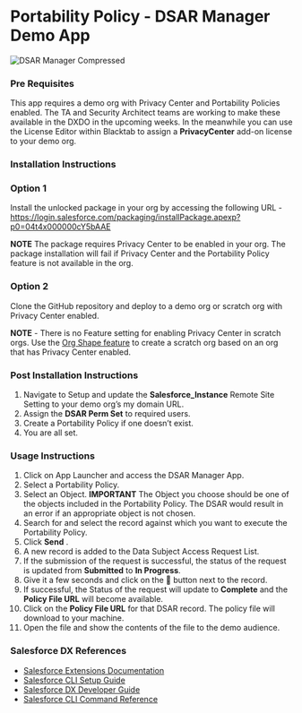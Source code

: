 # Portability Policy - DSAR Manager Demo App

![DSAR Manager Compressed](https://user-images.githubusercontent.com/7586106/100683126-8baed300-332c-11eb-8dc7-e5b5d13d8485.gif)

### Pre Requisites

This app requires a demo org with Privacy Center and Portability Policies enabled. The TA and Security Architect teams are working to make these available in the DXDO in the upcoming weeks. In the meanwhile you can use the License Editor within Blacktab to assign a **PrivacyCenter** add-on license to your demo org.

### Installation Instructions

### Option 1
Install the unlocked package in your org by accessing the following URL -
https://login.salesforce.com/packaging/installPackage.apexp?p0=04t4x000000cY5bAAE

**NOTE** The package requires Privacy Center to be enabled in your org. The package installation will fail if Privacy Center and the Portability Policy feature is not available in the org.

### Option 2
Clone the GitHub repository and deploy to a demo org or scratch org with Privacy Center enabled.

**NOTE** - There is no Feature setting for enabling Privacy Center in scratch orgs. Use the [Org Shape feature](https://developer.salesforce.com/docs/atlas.en-us.sfdx_dev.meta/sfdx_dev/sfdx_dev_shape_intro.htm) to create a scratch org based on an org that has Privacy Center enabled.

### Post Installation Instructions

1. Navigate to Setup and update the **Salesforce_Instance** Remote Site Setting to your demo org’s my domain URL.
2. Assign the **DSAR Perm Set** to required users.
3. Create a Portability Policy if one doesn’t exist.
4. You are all set.

### Usage Instructions

1. Click on App Launcher and access the DSAR Manager App.
2. Select a Portability Policy.
3. Select an Object. **IMPORTANT** The Object you choose should be one of the objects included in the Portability Policy. The DSAR would result in an error if an appropriate object is not chosen.
4. Search for and select the record against which you want to execute the Portability Policy.
5. Click **Send** .
6. A new record is added to the Data Subject Access Request List.
7. If the submission of the request is successful, the status of the request is updated from **Submitted** to **In Progress**.
8. Give it a few seconds and click on the 🔁 button next to the record.
9. If successful, the Status of the request will update to **Complete** and the **Policy File URL** will become available.
10. Click on the **Policy File URL** for that DSAR record. The policy file will download to your machine.
11. Open the file and show the contents of the file to the demo audience.

### Salesforce DX References

- [Salesforce Extensions Documentation](https://developer.salesforce.com/tools/vscode/)
- [Salesforce CLI Setup Guide](https://developer.salesforce.com/docs/atlas.en-us.sfdx_setup.meta/sfdx_setup/sfdx_setup_intro.htm)
- [Salesforce DX Developer Guide](https://developer.salesforce.com/docs/atlas.en-us.sfdx_dev.meta/sfdx_dev/sfdx_dev_intro.htm)
- [Salesforce CLI Command Reference](https://developer.salesforce.com/docs/atlas.en-us.sfdx_cli_reference.meta/sfdx_cli_reference/cli_reference.htm)
